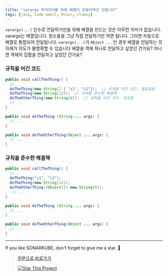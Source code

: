 ```yaml
---
title: "varargs 파라미터를 위해 배열이 만들어져선 안됩니다"
tags: [java, Code Smell, Minor, clumsy]
---
```


`varargs(...)` 인수로 전달하기만을 위해 배열을 만드는 것은 아무런 의미가 없습니다.
varargs는 배열입니다.
원소들을 그냥 직접 전달하기만 하면 됩니다.
그러면 자동으로 배열로 통합되어 전달됩니다.
`varargs(...)`가 `Object ...`인 경우 배열을 전달하는 것 자체가 의도가 불명확할 수 있습니다
배열을 객체 하나로 전달하고 싶었던 건가요? 아니면 객체의 집합을 전달하고 싶었던 건가요?

### 규칙을 어긴 코드

```java
public void callTheThing() {
  //...
  doTheThing(new String[] { "s1", "s2"});  // 규칙을 어긴 코드: 필요없음
  doTheThing(new String[12]);  // 규칙을 준수한 해결책
  doTheOtherThing(new String[8]);  // 규칙을 어긴 코드: 모호함
  // ...
}

public void doTheThing (String ... args) {
  // ...
}

public void doTheOtherThing(Object ... args) {
  // ...
}
```

### 규칙을 준수한 해결책

```java
public void callTheThing() {
  //...
  doTheThing("s1", "s2");
  doTheThing(new String[12]);
  doTheOtherThing((Object[]) new String[8]);
   // ...
}

public void doTheThing (String ... args) {
  // ...
}

public void doTheOtherThing(Object ... args) {
  // ...
}
```

---

If you like SONARKUBE, don't forget to give me a star. :star2:

> [원문으로 바로가기](https://rules.sonarsource.com/java/tag/clumsy/RSPEC-3878)

> [![Star This Project](https://img.shields.io/github/stars/kantabile/sonarkube.svg?label=Stars&style=social)](https://github.com/kantabile/sonarkube)

